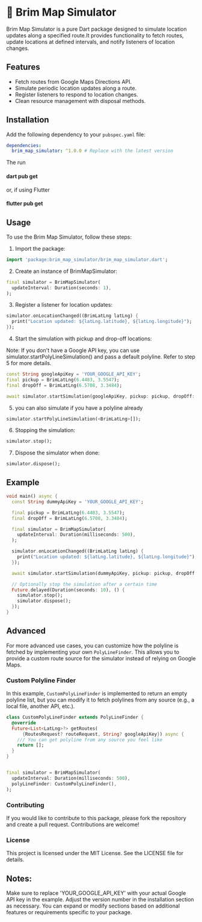 # 🚗 Brim Map Simulator

Brim Map Simulator is a pure Dart package designed to simulate location updates along a specified route.It provides functionality to fetch routes, update locations at defined intervals, and notify listeners of location changes.

## Features

- Fetch routes from Google Maps Directions API.
- Simulate periodic location updates along a route.
- Register listeners to respond to location changes.
- Clean resource management with disposal methods.

## Installation

Add the following dependency to your `pubspec.yaml` file:

```yaml
dependencies:
  brim_map_simulator: ^1.0.0 # Replace with the latest version
```

The run

#### dart pub get

or, if using Flutter

#### flutter pub get

## Usage

To use the Brim Map Simulator, follow these steps:

1. Import the package:

```dart
import 'package:brim_map_simulator/brim_map_simulator.dart';
```

2. Create an instance of BrimMapSimulator:

```dart
final simulator = BrimMapSimulator(
  updateInterval: Duration(seconds: 1),
);
```

3. Register a listener for location updates:

```dart
simulator.onLocationChanged((BrimLatLng latLng) {
  print("Location updated: ${latLng.latitude}, ${latLng.longitude}");
});
```

4. Start the simulation with pickup and drop-off locations:

Note: If you don't have a Google API key, you can use simulator.startPolyLineSimulation() and pass a default polyline. Refer to step 5 for more details.

```dart
const String googleApiKey = 'YOUR_GOOGLE_API_KEY';
final pickup = BrimLatLng(6.4483, 3.5547);
final dropOff = BrimLatLng(6.5708, 3.3484);

await simulator.startSimulation(googleApiKey, pickup: pickup, dropOff: dropOff);
```

5. you can also simulate if you have a polyline already

```dart
simulator.startPolyLineSimulation(<BrimLatLng>[]);
```

6. Stopping the simulation:

```dart
simulator.stop();
```

7. Dispose the simulator when done:

```
simulator.dispose();
```

## Example

```dart
void main() async {
  const String dummyApiKey = 'YOUR_GOOGLE_API_KEY';

  final pickup = BrimLatLng(6.4483, 3.5547);
  final dropOff = BrimLatLng(6.5708, 3.3484);

  final simulator = BrimMapSimulator(
    updateInterval: Duration(milliseconds: 500),
  );

  simulator.onLocationChanged((BrimLatLng latLng) {
    print("Location updated: ${latLng.latitude}, ${latLng.longitude}");
  });

  await simulator.startSimulation(dummyApiKey, pickup: pickup, dropOff: dropOff);

  // Optionally stop the simulation after a certain time
  Future.delayed(Duration(seconds: 10), () {
    simulator.stop();
    simulator.dispose();
  });
}
```

## Advanced

For more advanced use cases, you can customize how the polyline is fetched by implementing your own `PolyLineFinder`. This allows you to provide a custom route source for the simulator instead of relying on Google Maps.

### Custom Polyline Finder

In this example, `CustomPolyLineFinder` is implemented to return an empty polyline list, but you can modify it to fetch polylines from any source (e.g., a local file, another API, etc.).

```dart
class CustomPolyLineFinder extends PolyLineFinder {
  @override
  Future<List<LatLng>?> getRoutes(
      {RoutesRequest? routeRequest, String? googleApiKey}) async {
    /// You can get polyline from any source you feel like
    return [];
  }
}


final simulator = BrimMapSimulator(
  updateInterval: Duration(milliseconds: 500),
  polyLineFinder: CustomPolyLineFinder(),
);

```

### Contributing

If you would like to contribute to this package, please fork the repository and create a pull request. Contributions are welcome!

### License

This project is licensed under the MIT License. See the LICENSE file for details.

## Notes:

Make sure to replace 'YOUR_GOOGLE_API_KEY' with your actual Google API key in the example.
Adjust the version number in the installation section as necessary.
You can expand or modify sections based on additional features or requirements specific to your package.
